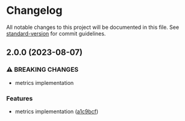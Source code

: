 # Changelog

All notable changes to this project will be documented in this file. See [standard-version](https://github.com/conventional-changelog/standard-version) for commit guidelines.

## 2.0.0 (2023-08-07)


### ⚠ BREAKING CHANGES

* metrics implementation

### Features

* metrics implementation ([a1c9bcf](https://github.com/rudderlabs/metrics-reporter-ios/commit/a1c9bcf6a28b89f70a85557206d3696092e3c90d))
